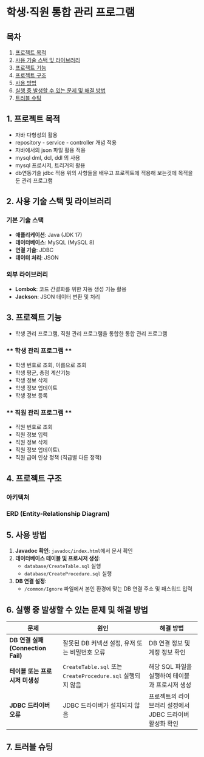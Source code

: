 # 학생·직원 통합 관리 프로그램

## 목차
1. [프로젝트 목적](#1-프로젝트-목적)
2. [사용 기술 스택 및 라이브러리](#2-사용-기술-스택-및-라이브러리)
3. [프로젝트 기능](#3-프로젝트-기능)
4. [프로젝트 구조](#4-프로젝트-구조)
5. [사용 방법](#5-사용-방법)
6. [실행 중 발생할 수 있는 문제 및 해결 방법](#6-실행-중-발생할-수-있는-문제-및-해결-방법)
7. [트러블 슈팅](#7-트러블-슈팅)



## 1. 프로젝트 목적
- 자바 다형성의 활용
- repository - service - controller 개념 적용
- 자바에서의 json 파일 활용 적용
- mysql dml, dcl, ddl 의 사용
- mysql 프로시저, 트리거의 활용
- db연동기술 jdbc 적용
위의 사항들을 배우고 프로젝트에 적용해 보는것에 목적을 둔 관리 프로그램



## 2. 사용 기술 스택 및 라이브러리

### **기본 기술 스택**
- **애플리케이션**: Java (JDK 17)
- **데이터베이스**: MySQL (MySQL 8)
- **연결 기술**: JDBC
- **데이터 처리**: JSON

### **외부 라이브러리**
- **Lombok**: 코드 간결화를 위한 자동 생성 기능 활용
- **Jackson**: JSON 데이터 변환 및 처리



## 3. 프로젝트 기능
- 학생 관리 프로그램, 직원 관리 프로그램을 통합한 통합 관리 프로그램
### ** 학생 관리 프로그램 **
- 학생 번호로 조회, 이름으로 조회
- 학생 평균, 총점 계산기능
- 학생 정보 삭제
- 학생 정보 업데이트
- 학생 정보 등록
### ** 직원 관리 프로그램 **
- 직원 번호로 조회
- 직원 정보 입력
- 직원 정보 삭제
- 직원 정보 업데이트\
- 직원 급여 인상 정책 (직급별 다른 정책)

## 4. 프로젝트 구조


### **아키텍처**


### **ERD (Entity-Relationship Diagram)**


## 5. 사용 방법

1. **Javadoc 확인**: `javadoc/index.html`에서 문서 확인
2. **데이터베이스 테이블 및 프로시저 생성**:  
   - `database/CreateTable.sql` 실행  
   - `database/CreateProcedure.sql` 실행  
3. **DB 연결 설정**:  
   - `/common/Ignore` 파일에서 본인 환경에 맞는 DB 연결 주소 및 패스워드 입력



## 6. 실행 중 발생할 수 있는 문제 및 해결 방법

| 문제 | 원인 | 해결 방법 |
|------|------|---------|
| **DB 연결 실패 (Connection Fail)** | 잘못된 DB 커넥션 설정, 유저 또는 비밀번호 오류 | DB 연결 정보 및 계정 정보 확인 |
| **테이블 또는 프로시저 미생성** | `CreateTable.sql` 또는 `CreateProcedure.sql` 실행되지 않음 | 해당 SQL 파일을 실행하여 테이블과 프로시저 생성 |
| **JDBC 드라이버 오류** | JDBC 드라이버가 설치되지 않음 | 프로젝트의 라이브러리 설정에서 JDBC 드라이버 활성화 확인 |



## 7. 트러블 슈팅


